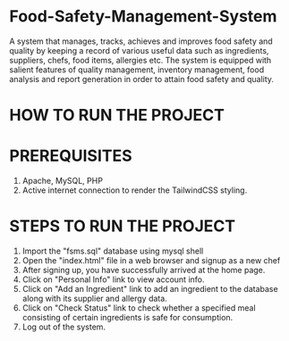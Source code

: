 # Food-Safety-Management-System

A system that manages, tracks, achieves and improves food safety and quality by keeping a record of various useful data such as ingredients, suppliers, chefs, food items, allergies etc. The system is equipped with salient features of quality management, inventory management, food analysis and report generation in order to attain food safety and quality.

# HOW TO RUN THE PROJECT

# PREREQUISITES

1. Apache, MySQL, PHP
2. Active internet connection to render the TailwindCSS styling.

# STEPS TO RUN THE PROJECT

1. Import the "fsms.sql" database using mysql shell
2. Open the "index.html" file in a web browser and signup as a new chef
3. After signing up, you have successfully arrived at the home page.
4. Click on "Personal Info" link to view account info.
5. Click on "Add an Ingredient" link to add an ingredient to the database along with its supplier and allergy data.
6. Click on "Check Status" link to check whether a specified meal consisting of certain ingredients is safe for consumption.
7. Log out of the system.
